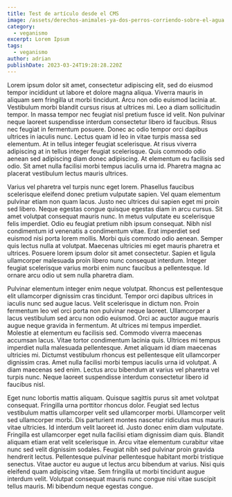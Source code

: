 ```yaml
---
title: Test de artículo desde el CMS
image: /assets/derechos-animales-ya-dos-perros-corriendo-sobre-el-agua.webp
category:
  - veganismo
excerpt: Lorem Ipsum
tags:
  - veganismo
author: adrian
publishDate: 2023-03-24T19:28:28.220Z
---
```

Lorem ipsum dolor sit amet, consectetur adipiscing elit, sed do eiusmod tempor incididunt ut labore et dolore magna aliqua. Viverra mauris in aliquam sem fringilla ut morbi tincidunt. Arcu non odio euismod lacinia at. Vestibulum morbi blandit cursus risus at ultrices mi. Leo a diam sollicitudin tempor. In massa tempor nec feugiat nisl pretium fusce id velit. Non pulvinar neque laoreet suspendisse interdum consectetur libero id faucibus. Risus nec feugiat in fermentum posuere. Donec ac odio tempor orci dapibus ultrices in iaculis nunc. Lectus quam id leo in vitae turpis massa sed elementum. At in tellus integer feugiat scelerisque. At risus viverra adipiscing at in tellus integer feugiat scelerisque. Quis commodo odio aenean sed adipiscing diam donec adipiscing. At elementum eu facilisis sed odio. Sit amet nulla facilisi morbi tempus iaculis urna id. Pharetra magna ac placerat vestibulum lectus mauris ultrices.

Varius vel pharetra vel turpis nunc eget lorem. Phasellus faucibus scelerisque eleifend donec pretium vulputate sapien. Vel quam elementum pulvinar etiam non quam lacus. Justo nec ultrices dui sapien eget mi proin sed libero. Neque egestas congue quisque egestas diam in arcu cursus. Sit amet volutpat consequat mauris nunc. In metus vulputate eu scelerisque felis imperdiet. Odio eu feugiat pretium nibh ipsum consequat. Nibh nisl condimentum id venenatis a condimentum vitae. Erat imperdiet sed euismod nisi porta lorem mollis. Morbi quis commodo odio aenean. Semper quis lectus nulla at volutpat. Maecenas ultricies mi eget mauris pharetra et ultrices. Posuere lorem ipsum dolor sit amet consectetur. Sapien et ligula ullamcorper malesuada proin libero nunc consequat interdum. Integer feugiat scelerisque varius morbi enim nunc faucibus a pellentesque. Id ornare arcu odio ut sem nulla pharetra diam.

Pulvinar elementum integer enim neque volutpat. Rhoncus est pellentesque elit ullamcorper dignissim cras tincidunt. Tempor orci dapibus ultrices in iaculis nunc sed augue lacus. Velit scelerisque in dictum non. Proin fermentum leo vel orci porta non pulvinar neque laoreet. Ullamcorper a lacus vestibulum sed arcu non odio euismod. Orci ac auctor augue mauris augue neque gravida in fermentum. At ultrices mi tempus imperdiet. Molestie at elementum eu facilisis sed. Commodo viverra maecenas accumsan lacus. Vitae tortor condimentum lacinia quis. Ultrices mi tempus imperdiet nulla malesuada pellentesque. Amet aliquam id diam maecenas ultricies mi. Dictumst vestibulum rhoncus est pellentesque elit ullamcorper dignissim cras. Amet nulla facilisi morbi tempus iaculis urna id volutpat. A diam maecenas sed enim. Lectus arcu bibendum at varius vel pharetra vel turpis nunc. Neque laoreet suspendisse interdum consectetur libero id faucibus nisl.

Eget nunc lobortis mattis aliquam. Quisque sagittis purus sit amet volutpat consequat. Fringilla urna porttitor rhoncus dolor. Feugiat sed lectus vestibulum mattis ullamcorper velit sed ullamcorper morbi. Ullamcorper velit sed ullamcorper morbi. Dis parturient montes nascetur ridiculus mus mauris vitae ultricies. Id interdum velit laoreet id. Justo donec enim diam vulputate. Fringilla est ullamcorper eget nulla facilisi etiam dignissim diam quis. Blandit aliquam etiam erat velit scelerisque in. Arcu vitae elementum curabitur vitae nunc sed velit dignissim sodales. Feugiat nibh sed pulvinar proin gravida hendrerit lectus. Pellentesque pulvinar pellentesque habitant morbi tristique senectus. Vitae auctor eu augue ut lectus arcu bibendum at varius. Nisi quis eleifend quam adipiscing vitae. Sem fringilla ut morbi tincidunt augue interdum velit. Volutpat consequat mauris nunc congue nisi vitae suscipit tellus mauris. Mi bibendum neque egestas congue.